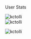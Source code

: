 User Stats

<img align="center" src="https://github-readme-streak-stats.herokuapp.com/?user=kctolli&theme=dark" alt="kctolli" /><br />
<img align="center" src="https://github-readme-stats.vercel.app/api?username=kctolli&show_icons=true&locale=en" alt="kctolli" /></p>
<img align="center" src="https://github-readme-stats.vercel.app/api/top-langs/?username=kctolli&theme=dark&langs_count=8" alt="kctolli"/><br />
